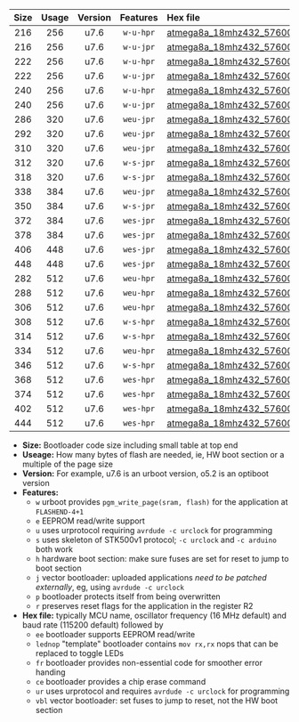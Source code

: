 |Size|Usage|Version|Features|Hex file|
|:-:|:-:|:-:|:-:|:--|
|216|256|u7.6|`w-u-hpr`|[atmega8a_18mhz432_57600bps_ur.hex](https://raw.githubusercontent.com/stefanrueger/urboot/main//atmega8a_18mhz432_57600bps_ur.hex)|
|216|256|u7.6|`w-u-jpr`|[atmega8a_18mhz432_57600bps_ur_vbl.hex](https://raw.githubusercontent.com/stefanrueger/urboot/main//atmega8a_18mhz432_57600bps_ur_vbl.hex)|
|222|256|u7.6|`w-u-hpr`|[atmega8a_18mhz432_57600bps_lednop_ur.hex](https://raw.githubusercontent.com/stefanrueger/urboot/main//atmega8a_18mhz432_57600bps_lednop_ur.hex)|
|222|256|u7.6|`w-u-jpr`|[atmega8a_18mhz432_57600bps_lednop_ur_vbl.hex](https://raw.githubusercontent.com/stefanrueger/urboot/main//atmega8a_18mhz432_57600bps_lednop_ur_vbl.hex)|
|240|256|u7.6|`w-u-hpr`|[atmega8a_18mhz432_57600bps_lednop_fr_ur.hex](https://raw.githubusercontent.com/stefanrueger/urboot/main//atmega8a_18mhz432_57600bps_lednop_fr_ur.hex)|
|240|256|u7.6|`w-u-jpr`|[atmega8a_18mhz432_57600bps_lednop_fr_ur_vbl.hex](https://raw.githubusercontent.com/stefanrueger/urboot/main//atmega8a_18mhz432_57600bps_lednop_fr_ur_vbl.hex)|
|286|320|u7.6|`weu-jpr`|[atmega8a_18mhz432_57600bps_ee_ur_vbl.hex](https://raw.githubusercontent.com/stefanrueger/urboot/main//atmega8a_18mhz432_57600bps_ee_ur_vbl.hex)|
|292|320|u7.6|`weu-jpr`|[atmega8a_18mhz432_57600bps_ee_lednop_ur_vbl.hex](https://raw.githubusercontent.com/stefanrueger/urboot/main//atmega8a_18mhz432_57600bps_ee_lednop_ur_vbl.hex)|
|310|320|u7.6|`weu-jpr`|[atmega8a_18mhz432_57600bps_ee_lednop_fr_ur_vbl.hex](https://raw.githubusercontent.com/stefanrueger/urboot/main//atmega8a_18mhz432_57600bps_ee_lednop_fr_ur_vbl.hex)|
|312|320|u7.6|`w-s-jpr`|[atmega8a_18mhz432_57600bps_vbl.hex](https://raw.githubusercontent.com/stefanrueger/urboot/main//atmega8a_18mhz432_57600bps_vbl.hex)|
|318|320|u7.6|`w-s-jpr`|[atmega8a_18mhz432_57600bps_lednop_vbl.hex](https://raw.githubusercontent.com/stefanrueger/urboot/main//atmega8a_18mhz432_57600bps_lednop_vbl.hex)|
|338|384|u7.6|`weu-jpr`|[atmega8a_18mhz432_57600bps_ee_lednop_fr_ce_ur_vbl.hex](https://raw.githubusercontent.com/stefanrueger/urboot/main//atmega8a_18mhz432_57600bps_ee_lednop_fr_ce_ur_vbl.hex)|
|350|384|u7.6|`w-s-jpr`|[atmega8a_18mhz432_57600bps_lednop_fr_vbl.hex](https://raw.githubusercontent.com/stefanrueger/urboot/main//atmega8a_18mhz432_57600bps_lednop_fr_vbl.hex)|
|372|384|u7.6|`wes-jpr`|[atmega8a_18mhz432_57600bps_ee_vbl.hex](https://raw.githubusercontent.com/stefanrueger/urboot/main//atmega8a_18mhz432_57600bps_ee_vbl.hex)|
|378|384|u7.6|`wes-jpr`|[atmega8a_18mhz432_57600bps_ee_lednop_vbl.hex](https://raw.githubusercontent.com/stefanrueger/urboot/main//atmega8a_18mhz432_57600bps_ee_lednop_vbl.hex)|
|406|448|u7.6|`wes-jpr`|[atmega8a_18mhz432_57600bps_ee_lednop_fr_vbl.hex](https://raw.githubusercontent.com/stefanrueger/urboot/main//atmega8a_18mhz432_57600bps_ee_lednop_fr_vbl.hex)|
|448|448|u7.6|`wes-jpr`|[atmega8a_18mhz432_57600bps_ee_lednop_fr_ce_vbl.hex](https://raw.githubusercontent.com/stefanrueger/urboot/main//atmega8a_18mhz432_57600bps_ee_lednop_fr_ce_vbl.hex)|
|282|512|u7.6|`weu-hpr`|[atmega8a_18mhz432_57600bps_ee_ur.hex](https://raw.githubusercontent.com/stefanrueger/urboot/main//atmega8a_18mhz432_57600bps_ee_ur.hex)|
|288|512|u7.6|`weu-hpr`|[atmega8a_18mhz432_57600bps_ee_lednop_ur.hex](https://raw.githubusercontent.com/stefanrueger/urboot/main//atmega8a_18mhz432_57600bps_ee_lednop_ur.hex)|
|306|512|u7.6|`weu-hpr`|[atmega8a_18mhz432_57600bps_ee_lednop_fr_ur.hex](https://raw.githubusercontent.com/stefanrueger/urboot/main//atmega8a_18mhz432_57600bps_ee_lednop_fr_ur.hex)|
|308|512|u7.6|`w-s-hpr`|[atmega8a_18mhz432_57600bps.hex](https://raw.githubusercontent.com/stefanrueger/urboot/main//atmega8a_18mhz432_57600bps.hex)|
|314|512|u7.6|`w-s-hpr`|[atmega8a_18mhz432_57600bps_lednop.hex](https://raw.githubusercontent.com/stefanrueger/urboot/main//atmega8a_18mhz432_57600bps_lednop.hex)|
|334|512|u7.6|`weu-hpr`|[atmega8a_18mhz432_57600bps_ee_lednop_fr_ce_ur.hex](https://raw.githubusercontent.com/stefanrueger/urboot/main//atmega8a_18mhz432_57600bps_ee_lednop_fr_ce_ur.hex)|
|346|512|u7.6|`w-s-hpr`|[atmega8a_18mhz432_57600bps_lednop_fr.hex](https://raw.githubusercontent.com/stefanrueger/urboot/main//atmega8a_18mhz432_57600bps_lednop_fr.hex)|
|368|512|u7.6|`wes-hpr`|[atmega8a_18mhz432_57600bps_ee.hex](https://raw.githubusercontent.com/stefanrueger/urboot/main//atmega8a_18mhz432_57600bps_ee.hex)|
|374|512|u7.6|`wes-hpr`|[atmega8a_18mhz432_57600bps_ee_lednop.hex](https://raw.githubusercontent.com/stefanrueger/urboot/main//atmega8a_18mhz432_57600bps_ee_lednop.hex)|
|402|512|u7.6|`wes-hpr`|[atmega8a_18mhz432_57600bps_ee_lednop_fr.hex](https://raw.githubusercontent.com/stefanrueger/urboot/main//atmega8a_18mhz432_57600bps_ee_lednop_fr.hex)|
|444|512|u7.6|`wes-hpr`|[atmega8a_18mhz432_57600bps_ee_lednop_fr_ce.hex](https://raw.githubusercontent.com/stefanrueger/urboot/main//atmega8a_18mhz432_57600bps_ee_lednop_fr_ce.hex)|

- **Size:** Bootloader code size including small table at top end
- **Useage:** How many bytes of flash are needed, ie, HW boot section or a multiple of the page size
- **Version:** For example, u7.6 is an urboot version, o5.2 is an optiboot version
- **Features:**
  + `w` urboot provides `pgm_write_page(sram, flash)` for the application at `FLASHEND-4+1`
  + `e` EEPROM read/write support
  + `u` uses urprotocol requiring `avrdude -c urclock` for programming
  + `s` uses skeleton of STK500v1 protocol; `-c urclock` and `-c arduino` both work
  + `h` hardware boot section: make sure fuses are set for reset to jump to boot section
  + `j` vector bootloader: uploaded applications *need to be patched externally*, eg, using `avrdude -c urclock`
  + `p` bootloader protects itself from being overwritten
  + `r` preserves reset flags for the application in the register R2
- **Hex file:** typically MCU name, oscillator frequency (16 MHz default) and baud rate (115200 default) followed by
  + `ee` bootloader supports EEPROM read/write
  + `lednop` "template" bootloader contains `mov rx,rx` nops that can be replaced to toggle LEDs
  + `fr` bootloader provides non-essential code for smoother error handing
  + `ce` bootloader provides a chip erase command
  + `ur` uses urprotocol and requires `avrdude -c urclock` for programming
  + `vbl` vector bootloader: set fuses to jump to reset, not the HW boot section
